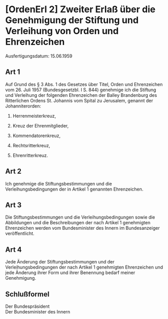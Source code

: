 # [OrdenErl 2] Zweiter Erlaß über die Genehmigung der Stiftung und Verleihung von Orden und Ehrenzeichen

Ausfertigungsdatum: 15.06.1959

 

## Art 1

Auf Grund des § 3 Abs. 1 des Gesetzes über Titel, Orden und Ehrenzeichen vom 26. Juli 1957 (Bundesgesetzbl. I S. 844) genehmige ich die Stiftung und Verleihung der folgenden Ehrenzeichen der Balley Brandenburg des Ritterlichen Ordens St. Johannis vom Spital zu Jerusalem, genannt der Johanniterorden:

1. Herrenmeisterkreuz,

2. Kreuz der Ehrenmitglieder,

3. Kommendatorenkreuz,

4. Rechtsritterkreuz,

5. Ehrenritterkreuz.


## Art 2

Ich genehmige die Stiftungsbestimmungen und die Verleihungsbedingungen der in Artikel 1 genannten Ehrenzeichen.


## Art 3

Die Stiftungsbestimmungen und die Verleihungsbedingungen sowie die Abbildungen und die Beschreibungen der nach Artikel 1 genehmigten Ehrenzeichen werden vom Bundesminister des Innern im Bundesanzeiger veröffentlicht.


## Art 4

Jede Änderung der Stiftungsbestimmungen und der Verleihungsbedingungen der nach Artikel 1 genehmigten Ehrenzeichen und jede Änderung ihrer Form und ihrer Benennung bedarf meiner Genehmigung.


## Schlußformel

Der Bundespräsident  
Der Bundesminister des Innern
